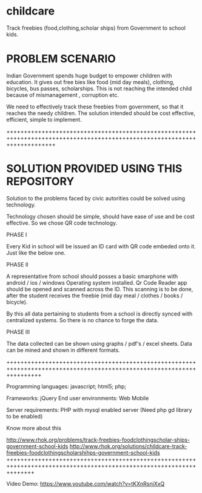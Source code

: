 childcare
=========

Track freebies (food,clothing,scholar ships) from Government to school kids.


PROBLEM SCENARIO
================

Indian Government spends huge budget to empower children with education. It gives out free bies like food (mid day meals), clothing, bicycles, bus passes, scholarships.  This is not reaching the intended child because of mismanagement , corruption etc.

We need to effectively track these freebies from government, so that it  reaches the needy children. The solution intended should be cost effective, efficient, simple to implement.

++++++++++++++++++++++++++++++++++++++++++++++++++++++++++++++++++++++++++++++++++++++++++++++++++++++++++++++++++++++++++

SOLUTION PROVIDED USING THIS REPOSITORY
=========================================
Solution to the problems faced by civic autorities could be solved using technology.

Technology chosen should be simple, should have ease of use and be cost effective. So we chose QR code technology.

PHASE I

Every Kid in school will be issued an ID card with QR code embeded onto it. Just like the below one.

PHASE II

A representative from school should posses a basic smarphone with android / ios / windows Operating system installed. Qr Code Reader app should be opened and scanned across the ID. This scanning is to be done, after the student receives the freebie (mid day meal / clothes / books / bicycle).

By this all data pertaining to students from a school is directly synced with centralized systems. So there is no chance to forge the data.

PHASE III

The data collected can be shown using graphs / pdf's / excel sheets. Data can be mined and shown in different formats.

++++++++++++++++++++++++++++++++++++++++++++++++++++++++++++++++++++++++++++++++++++++++++++++++++++++++++++++++++++++

Programming languages: 
javascript; html5; php;

Frameworks: 
jQuery
End user environments: 
Web
Mobile

Server requirements: 
PHP with mysql enabled server (Need php gd library to be enabled)


Know more about this

http://www.rhok.org/problems/track-freebies-foodclothingscholar-ships-government-school-kids
http://www.rhok.org/solutions/childcare-track-freebies-foodclothingscholarshihps-government-school-kids
++++++++++++++++++++++++++++++++++++++++++++++++++++++++++++++++++++++++++++++++++++++++++++++++++++++++++++++++++++


Video Demo:
https://www.youtube.com/watch?v=tKXnRsnjXxQ
